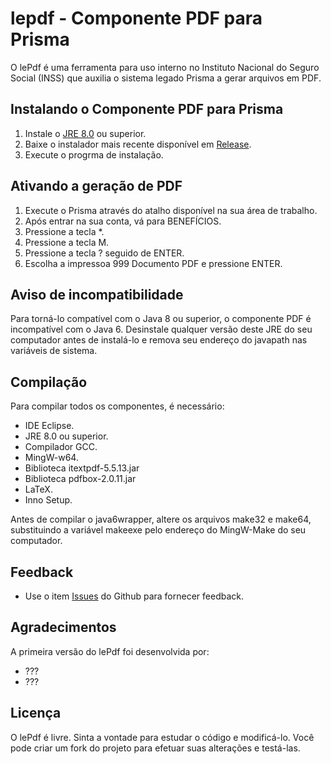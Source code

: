 # lepdf - Componente PDF para Prisma

O lePdf é uma ferramenta para uso interno no Instituto Nacional do Seguro Social (INSS) que auxilia o sistema legado Prisma a gerar arquivos em PDF.

## Instalando o Componente PDF para Prisma

1. Instale o [JRE 8.0](https://www.java.com/pt_BR/download/) ou superior.
2. Baixe o instalador mais recente disponível em [Release](https://github.com/douglasralmeida/lepdf/releases).
3. Execute o progrma de instalação.

## Ativando a geração de PDF

1. Execute o Prisma através do atalho disponível na sua área de trabalho.
2. Após entrar na sua conta, vá para BENEFÍCIOS.
3. Pressione a tecla *.
4. Pressione a tecla M.
5. Pressione a tecla ? seguido de ENTER.
6. Escolha a impressoa 999 Documento PDF e pressione ENTER.

## Aviso de incompatibilidade

Para torná-lo compatível com o Java 8 ou superior, o componente PDF é incompatível com o Java 6. Desinstale qualquer versão deste JRE do seu computador antes de instalá-lo e remova seu endereço do javapath nas variáveis de sistema.

## Compilação

Para compilar todos os componentes, é necessário:

* IDE Eclipse.
* JRE 8.0 ou superior.
* Compilador GCC.
* MingW-w64.
* Biblioteca itextpdf-5.5.13.jar
* Biblioteca pdfbox-2.0.11.jar
* LaTeX.
* Inno Setup.

Antes de compilar o java6wrapper, altere os arquivos make32 e make64, substituindo a variável makeexe pelo endereço do MingW-Make do seu computador.

## Feedback
* Use o item [Issues](https://github.com/douglasralmeida/lepdf/issues) do Github para fornecer feedback.

## Agradecimentos

A primeira versão do lePdf foi desenvolvida por:
* ???
* ???

## Licença

O lePdf é livre. Sinta a vontade para estudar o código e modificá-lo. Você pode criar um fork do projeto para efetuar suas alterações e testá-las.